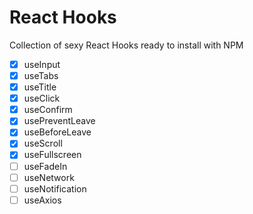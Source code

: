 # React Hooks

Collection of sexy React Hooks ready to install with NPM

- [x] useInput
- [x] useTabs
- [x] useTitle
- [x] useClick
- [x] useConfirm
- [x] usePreventLeave
- [x] useBeforeLeave
- [x] useScroll
- [x] useFullscreen
- [ ] useFadeIn
- [ ] useNetwork
- [ ] useNotification
- [ ] useAxios
